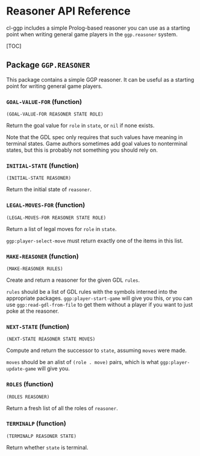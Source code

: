 # Reasoner API Reference

cl-ggp includes a simple Prolog-based reasoner you can use as a starting point when writing general game players in the `ggp.reasoner` system.

  [TOC]

## Package `GGP.REASONER`

This package contains a simple GGP reasoner.  It can be useful as a starting point for writing general game players.

### `GOAL-VALUE-FOR` (function)

    (GOAL-VALUE-FOR REASONER STATE ROLE)

Return the goal value for `role` in `state`, or `nil` if none exists.

  Note that the GDL spec only requires that such values have meaning in terminal
  states.  Game authors sometimes add goal values to nonterminal states, but
  this is probably not something you should rely on.

  

### `INITIAL-STATE` (function)

    (INITIAL-STATE REASONER)

Return the initial state of `reasoner`.

### `LEGAL-MOVES-FOR` (function)

    (LEGAL-MOVES-FOR REASONER STATE ROLE)

Return a list of legal moves for `role` in `state`.

  `ggp:player-select-move` must return exactly one of the items in this list.

  

### `MAKE-REASONER` (function)

    (MAKE-REASONER RULES)

Create and return a reasoner for the given GDL `rules`.

  `rules` should be a list of GDL rules with the symbols interned into the
  appropriate packages.  `ggp:player-start-game` will give you this, or you can
  use `ggp:read-gdl-from-file` to get them without a player if you want to just
  poke at the reasoner.

  

### `NEXT-STATE` (function)

    (NEXT-STATE REASONER STATE MOVES)

Compute and return the successor to `state`, assuming `moves` were made.

  `moves` should be an alist of `(role . move)` pairs, which is what
  `ggp:player-update-game` will give you.

  

### `ROLES` (function)

    (ROLES REASONER)

Return a fresh list of all the roles of `reasoner`.

### `TERMINALP` (function)

    (TERMINALP REASONER STATE)

Return whether `state` is terminal.

